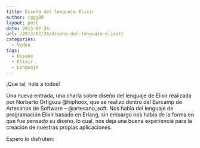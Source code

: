 ```yaml
---
title: Diseño del lenguaje Elixir
author: cggg88
layout: post
date: 2013-07-26
url: /2013/07/26/diseno-del-lenguaje-elixir/
categories:
  - Video
tags:
  - Diseño
  - Elixir
  - Lenguaje
---
```

¡Que tal, hola a todos!

Una nueva entrada, una charla sobre diseño del lenguaje de Elixir realizada por Norberto Ortigoza @hiphoox, que se realizo dentro del Barcamp de Artesanos de Software &#8211; @artesano_soft. Nos habla del lenguaje de programación Elixir basado en Erlang, sin embargo nos habla de la forma en que fue pensado su diseño, lo cual, nos deja una buena experiencia para la creación de nuestras propias aplicaciones.

Espero lo disfruten:  


<div id="wp_fb_like_button" style="margin:5px 0;float:none;height:100px;">
  <fb:like href="http://artesanos.de/software/2013/07/26/diseno-del-lenguaje-elixir/" send="false" layout="like" width="450" show_faces="true" font="arial" action="" colorscheme="light"></fb:like>
</div>